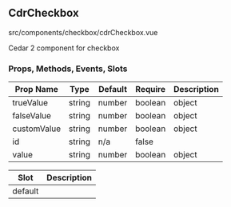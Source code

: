 ## CdrCheckbox


src/components/checkbox/cdrCheckbox.vue


Cedar 2 component for checkbox

### Props, Methods, Events, Slots

Prop Name | Type | Default | Require | Description
--- | --- | --- | --- | ---
trueValue | string|number|boolean|object|array|symbol|func | true | false | The value when checked.
falseValue | string|number|boolean|object|array|symbol|func | false | false | The value when unchecked.
customValue | string|number|boolean|object|array|symbol|func | n/a | false | The value when used in a checkbox group. Replaces `trueValue` and `falseValue`.
id | string | n/a | false | 
value | string|number|boolean|object|array|symbol|func | n/a | false | 

Slot | Description
--- | ---
default | 
